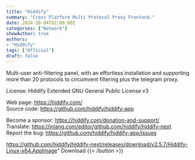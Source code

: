 ```yaml
---
title: "Hiddify"
summary: "Cross Platform Multi Protocol Proxy Frontend."
date: 2024-10-04T02:09:00Z
categories: ["Network"]
showAuthor: true
authors:
- "Hiddify"
tags: ["Official"]
draft: false
---
```


Multi-user anti-filtering panel, with an effortless installation and supporting more than 20 protocols to circumvent filtering plus the telegram proxy.

License: Hiddify Extended GNU General Public License v3

Web page: <https://hiddify.com/>  
Source code: <https://github.com/hiddify/hiddify-app>

Become a sponsor: <https://hiddify.com/donation-and-support/>  
Translate: <https://inlang.com/editor/github.com/hiddify/hiddify-next>  
Report the bug: <https://github.com/hiddify/hiddify-app/issues>  

https://github.com/hiddify/hiddify-next/releases/download/v2.5.7/Hiddify-Linux-x64.AppImage" 
Download
{{< /button >}}